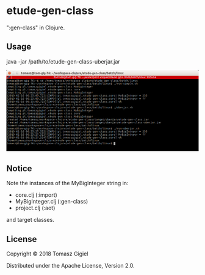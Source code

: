 # etude-gen-class

":gen-class" in Clojure.

## Usage

java -jar /path/to/etude-gen-class-uberjar.jar

![doc/etude-gen-class-example-01.png](doc/etude-gen-class-example-01.png)

## Notice

Note the instances of the MyBigInteger string in:
* core.clj (:import)
* MyBigInteger.clj (:gen-class)
* project.clj (:aot)

and target classes.

## License

Copyright © 2018 Tomasz Gigiel

Distributed under the Apache License, Version 2.0.
